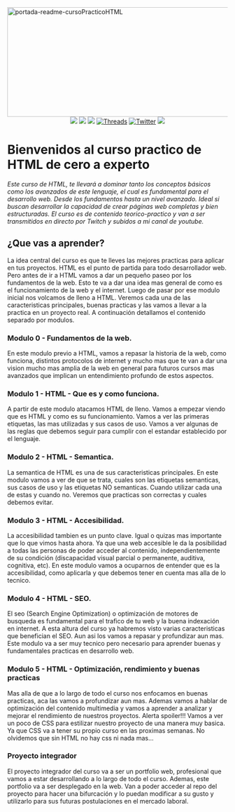 <img width="1280" height="250" alt="portada-readme-cursoPracticoHTML" src="https://github.com/user-attachments/assets/cbd9620a-7b19-447a-a7f7-e3b56e70e79e" />
<div align="center">
  <a href="https://www.instagram.com/jona.dev_ok/" target="_blank"><img src="https://img.shields.io/badge/-Instagram-000?style=for-the-badge&logo=instagram&logoColor=white"/></a> 
  <a href="https://www.youtube.com/@jona.dev_ok" target="_blank"><img src="https://img.shields.io/badge/-youtube-000?style=for-the-badge&logo=youtube&logoColor=white" /></a> 
  <a href="https://www.tiktok.com/@jonadev1990" target="_blank"><img src="https://img.shields.io/badge/TikTok-000?style=for-the-badge&logo=tiktok&logoColor=white" ></a>
  <a href="https://www.threads.net/@jona.dev_ok" target="_blank"><img alt="Threads" src="https://img.shields.io/badge/threads-000?&style=for-the-badge&logo=threads&logoColor=white" /></a>  
  <a href="https://x.com/jonadev_ok" target="_blank"><img alt="Twitter" src="https://img.shields.io/badge/twitter-000?&style=for-the-badge&logo=x&logoColor=white" /></a>  
  <a href="https://www.linkedin.com/in/jonatan-villalva-fullstack-developer" target="_blank"><img src="https://img.shields.io/badge/linkedin-000?style=for-the-badge&logo=linkedin&logoColor=white" ></a>
</div>

<h1>Bienvenidos al curso practico de HTML de cero a experto</h1>
    
<p><em>Este curso de HTML, te llevará a dominar tanto los conceptos básicos como los avanzados de este lenguaje, el cual es fundamental para el desarrollo web. Desde los fundamentos hasta un nivel avanzado. Ideal si buscan desarrollar la capacidad de crear páginas web completas y bien estructuradas. El curso es de contenido teorico-practico y van a ser transmitidos en directo por Twitch y subidos a mi canal de youtube.</em></p>

<h2>¿Que vas a aprender?</h2>

<p>
  La idea central del curso es que te lleves las mejores practicas para aplicar en tus proyectos. HTML es el punto de partida para todo desarrollador web. Pero antes 
  de ir a HTML vamos a dar un pequeño paseo por los fundamentos de la web. Esto te va a dar una idea mas general de como es el funcionamiento de la web y el internet. 
  Luego de pasar por ese modulo inicial nos volcamos de lleno a HTML. Veremos cada una de las caracteristicas principales, buenas practicas y las vamos a llevar a la practica 
  en un proyecto real. A continuación detallamos el contenido separado por modulos.
</p>

<h3>Modulo 0 - Fundamentos de la web.</h3>
<p>
  En este modulo previo a HTML, vamos a repasar la historia de la web, como funciona, distintos protocolos de internet y mucho mas que te van a dar una vision mucho mas amplia 
  de la web en general para futuros cursos mas avanzados que implican un entendimiento profundo de estos aspectos.
</p>
<h3>Modulo 1 - HTML - Que es y como funciona.</h3>
<p>
  A partir de este modulo atacamos HTML de lleno. Vamos a empezar viendo que es HTML y como es su funcionamiento. Vamos a ver las primeras etiquetas, las mas utilizadas y 
  sus casos de uso. Vamos a ver algunas de las reglas que debemos seguir para cumplir con el estandar establecido por el lenguaje. 
</p>

<h3>Modulo 2 - HTML - Semantica.</h3>
<p>
  La semantica de HTML es una de sus caracteristicas principales. En este modulo vamos a ver de que se trata, cuales son las etiquetas semanticas, sus casos de uso y 
  las etiquetas NO semanticas. Cuando utilizar cada una de estas y cuando no. Veremos que practicas son correctas y cuales debemos evitar.
</p>

<h3>Modulo 3 - HTML - Accesibilidad.</h3>
<p>
  La accesibilidad tambien es un punto clave. Igual o quizas mas importante que lo que vimos hasta ahora. Ya que una web accesible le da la posibilidad a todas las 
  personas de poder acceder al contenido, independientemente de su condición (discapacidad visual parcial o permanente, auditiva, cognitiva, etc). En este modulo vamos a 
  ocuparnos de entender que es la accesibilidad, como aplicarla y que debemos tener en cuenta mas alla de lo tecnico.
</p>

<h3>Modulo 4 - HTML - SEO.</h3>
<p>
  El seo (Search Engine Optimization) o optimización de motores de busqueda es fundamental para el trafico de tu web y la buena indexación en internet. A esta altura del curso ya 
  habremos visto varias caracteristicas que benefician el SEO. Aun asi los vamos a repasar y profundizar aun mas. Este modulo va a ser muy tecnico pero necesario para aprender 
  buenas y fundamentales practicas en desarrollo web.
</p>

<h3>Modulo 5 - HTML - Optimización, rendimiento y buenas practicas</h3>
<p>
  Mas alla de que a lo largo de todo el curso nos enfocamos en buenas practicas, aca las vamos a profundizar aun mas. Ademas vamos a hablar de optimización del contenido multimedia y 
  vamos a aprender a analizar y mejorar el rendimiento de nuestros proyectos. Alerta spoiler!!! Vamos a ver un poco de CSS para estilizar nuestro proyecto de una manera muy basica. 
  Ya que CSS va a tener su propio curso en las proximas semanas. No olvidemos que sin HTML no hay css ni nada mas...
</p>

<h3>Proyecto integrador</h3>
<p>
  El proyecto integrador del curso va a ser un portfolio web, profesional que vamos a estar desarrollando a lo largo de todo el curso. Ademas, este portfolio va a ser desplegado en 
  la web. Van a poder acceder al repo del proyecto para hacer una bifurcación y lo puedan modificar a su gusto y utilizarlo para sus futuras postulaciones en el mercado laboral.
</p>
